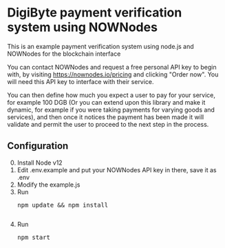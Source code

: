 # DigiByte payment verification system using NOWNodes
This is an example payment verification system using node.js and NOWNodes for the blockchain interface

You can contact NOWNodes and request a free personal API key to begin with, by visiting https://nownodes.io/pricing and clicking "Order now". You will need this API key to interface with their service.

You can then define how much you expect a user to pay for your service, for example 100 DGB (Or you can extend upon this library and make it dynamic, for example if you were taking payments for varying goods and services), and then once it notices the payment has been made it will validate and permit the user to proceed to the next step in the process.

## Configuration

0. Install Node v12
1. Edit .env.example and put your NOWNodes API key in there, save it as .env
2. Modify the example.js
3. Run <pre>npm update && npm install</p>
4. Run <pre>npm start</p>
